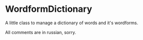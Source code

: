 # WordformDictionary
A little class to manage a dictionary of words and it's wordforms.

All comments are in russian, sorry.
